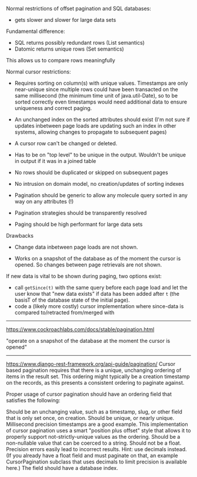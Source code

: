 


Normal restrictions of offset pagination and SQL databases:
- gets slower and slower for large data sets



Fundamental difference:
- SQL returns possibly redundant rows (List semantics)
- Datomic returns unique rows (Set semantics)

This allows us to compare rows meaningfully



Normal cursor restrictions:
- Requires sorting on column(s) with unique values. Timestamps are only near-unique since multiple rows could have been transacted on the same millisecond (the minimum time unit of java.util-Date), so to be sorted correctly even timestamps would need additional data to ensure uniqueness and correct paging.
- An unchanged index on the sorted attributes should exist (I'm not sure if updates inbetween page loads are updating such an index in other systems, allowing changes to propagate to subsequent pages)
- A cursor row can't be changed or deleted.
- Has to be on "top level" to be unique in the output. Wouldn't be unique in output if it was in a joined table




- No rows should be duplicated or skipped on subsequent pages
- No intrusion on domain model, no creation/updates of sorting indexes
- Pagination should be generic to allow any molecule query sorted in any way on any attributes (!)
- Pagination strategies should be transparently resolved
- Paging should be high performant for large data sets




Drawbacks
- Change data inbetween page loads are not shown.

- Works on a snapshot of the database as of the moment the cursor is opened. So changes between page retrievals are not shown.

If new data is vital to be shown during paging, two options exist:
- call `getSince(t)` with the same query before each page load and let the user know that "new data exists" if data has been added after `t` (the basisT of the database state of the initial page).
- code a (likely more costly) cursor implementation where since-data is compared to/retracted from/merged with






---------------------
https://www.cockroachlabs.com/docs/stable/pagination.html

"operate on a snapshot of the database at the moment the cursor is opened"


----------------
https://www.django-rest-framework.org/api-guide/pagination/
Cursor based pagination requires that there is a unique, unchanging ordering of items in the result set. This ordering might typically be a creation timestamp on the records, as this presents a consistent ordering to paginate against.

Proper usage of cursor pagination should have an ordering field that satisfies the following:

Should be an unchanging value, such as a timestamp, slug, or other field that is only set once, on creation.
Should be unique, or nearly unique. Millisecond precision timestamps are a good example. This implementation of cursor pagination uses a smart "position plus offset" style that allows it to properly support not-strictly-unique values as the ordering.
Should be a non-nullable value that can be coerced to a string.
Should not be a float. Precision errors easily lead to incorrect results. Hint: use decimals instead. (If you already have a float field and must paginate on that, an example CursorPagination subclass that uses decimals to limit precision is available here.)
The field should have a database index.
